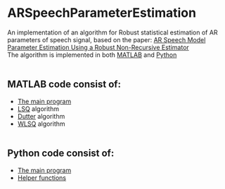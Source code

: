 # ARSpeechParameterEstimation
An implementation of an algorithm for Robust statistical estimation of AR parameters of speech signal, based on the paper: [AR Speech Model Parameter Estimation Using a Robust Non-Recursive Estimator](https://www.researchgate.net/publication/344888800_AR_Speech_Model_Parameter_Estimation_Using_a_Robust_Non-Recursive_Estimator) <br/>
The algorithm is implemented in both [MATLAB](https://github.com/bjekic/ARSpeechParameterEstimation/tree/main/MATLAB%20code) and [Python](https://github.com/bjekic/ARSpeechParameterEstimation/tree/main/Python%20code) <br/><br/>
## MATLAB code consist of:<br/>
 - [The main program](https://github.com/bjekic/ARSpeechParameterEstimation/blob/main/MATLAB%20code/Main_program.m)<br/>
 - [LSQ](https://github.com/bjekic/ARSpeechParameterEstimation/blob/main/MATLAB%20code/LSQ.m) algorithm <br/>
 - [Dutter](https://github.com/bjekic/ARSpeechParameterEstimation/blob/main/MATLAB%20code/Dutter.m) algorithm <br/>
 - [WLSQ](https://github.com/bjekic/ARSpeechParameterEstimation/blob/main/MATLAB%20code/WLSQ.m) algorithm <br/><br/>
## Python code consist of: <br/>
 - [The main program](https://github.com/bjekic/ARSpeechParameterEstimation/blob/main/Python%20code/Main_program.ipynb)<br/>
 - [Helper functions](https://github.com/bjekic/ARSpeechParameterEstimation/blob/main/Python%20code/help_functions.py)<br/><br/>
